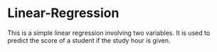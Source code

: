 # Linear-Regression
This is a simple linear regression involving two variables. It is used to predict the score of a student if the study hour is given.
